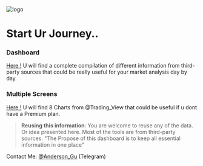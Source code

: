 ![logo](https://anderson-algo.github.io/Images/ANDERSON%20-%20FX%20DASHBOARD.png "PineCoders")

# Start Ur Journey..

### Dashboard
[Here  !](http://Anderson-ALGO.github.io/dashboard.html) U will find a complete compilation of different information from third-party sources that could be really useful for your market analysis day by day.

### Multiple Screens 

[Here  !]( http://Anderson-ALGO.github.io/multiple-screens.html) U will find 8 Charts from @Trading_View that could be useful if u dont have a Premium plan.

> **Reusing this information**: You are welcome to reuse any of the data. Or idea presented here. Most of the tools are from third-party sources. "The Propose of this dashboard is to keep all essential information in one place"
> 
Contact Me: [@Anderson_Gu](https://t.me/Anderson_Gu) (Telegram)

